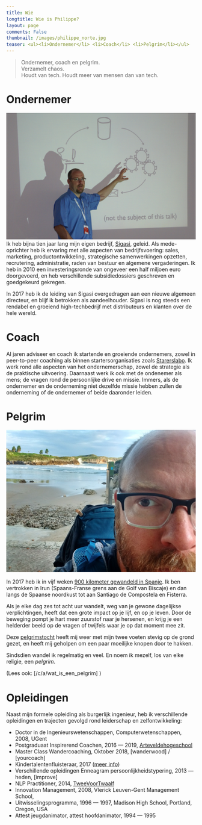 ```yaml
---
title: Wie
longtitle: Wie is Philippe?
layout: page
comments: False
thumbnail: /images/philippe_norte.jpg
teaser: <ul><li>Ondernemer</li> <li>Coach</li> <li>Pelgrim</li></ul>
---
```


> Ondernemer, coach en pelgrim. <br/> 
> Verzamelt chaos. <br/>
> Houdt van tech. Houdt meer van mensen dan van tech.

# Ondernemer
![Philippe bij Sigasi](/images/sigasi_talk.jpg "Philippe legt uit wat hij niet gaat uitleggen")
Ik heb bijna tien jaar lang mijn eigen bedrijf, [Sigasi](http://www.sigasi.com), geleid. Als mede-oprichter heb ik ervaring met alle aspecten van bedrijfsvoering: sales, marketing, productontwikkeling, strategische samenwerkingen opzetten, recrutering, administratie, raden van bestuur en algemene vergaderingen. Ik heb in 2010 een investeringsronde van ongeveer een half miljoen euro doorgevoerd, en heb verschillende subsidiedossiers geschreven en goedgekeurd gekregen.

In 2017 heb ik de leiding van Sigasi overgedragen aan een nieuwe algemeen directeur, en blijf ik betrokken als aandeelhouder. Sigasi is nog steeds een rendabel en groeiend high-techbedrijf met distributeurs en klanten over de hele wereld.


# Coach
Al jaren adviseer en coach ik startende en groeiende ondernemers, zowel in peer-to-peer coaching als binnen startersorganisaties zoals [Starerslabo](https://www.starterslabo.be). Ik werk rond alle aspecten van het ondernemerschap, zowel de strategie als de praktische uitvoering. Daarnaast werk ik ook met de ondenemer als mens; de vragen rond de persoonlijke drive en missie. Immers, als de ondernemer en de onderneming niet dezelfde missie hebben zullen de onderneming of de ondernemer of beide daaronder leiden.

<!-- TODO endorsements -->


# Pelgrim
![Philippe](/images/philippe_norte.jpg)

In 2017 heb ik in vijf weken [900 kilometer gewandeld in Spanje](/c/pelgrim.html). Ik ben vertrokken in Irun (Spaans-Franse grens aan de Golf van Biscaje) en dan langs de Spaanse noordkust tot aan Santiago de Compostela en Fisterra.

Als je elke dag zes tot acht uur wandelt, weg van je gewone dagelijkse verplichtingen, heeft dat een grote impact op je lijf, en op je leven. Door de beweging pompt je hart meer zuurstof naar je hersenen, en krijg je een helderder beeld op de vragen of twijfels waar je op dat moment mee zit.

Deze [pelgrimstocht](/c/wat_is_een_pelgrim.html) heeft mij weer met mijn twee voeten stevig op de grond gezet, en heeft mij geholpen om een paar moeilijke knopen door te hakken.

Sindsdien wandel ik regelmatig en veel. En noem ik mezelf, los van elke religie, een *pelgrim*. 

(Lees ook: [/c/a/wat_is_een_pelgrim] ) 


# Opleidingen
Naast mijn formele opleiding als burgerlijk ingenieur, heb ik verschillende opleidingen en trajecten gevolgd rond leiderschap en zelfontwikkeling:

* Doctor in de Ingenieurswetenschappen, Computerwetenschappen, 2008, UGent
* Postgraduaat Inspirerend Coachen, 2016 — 2019, [Arteveldehogeschool](https://www.arteveldehogeschool.be/opleidingen/postgraduaat/inspirerend-coachen)
* Master Class Wandercoaching, Oktober 2018, [wanderwood] / [yourcoach]
* Kindertalentenfluisteraar, 2017 ([meer info](https://www.kindertalentenfluisteraar.com/))
* Verschillende opleidingen Enneagram persoonlijkheidstypering, 2013 — heden, [improve]
* NLP Practitioner, 2014, [TweeVoorTwaalf](https://improve.be/)
* Innovation Management, 2008, Vlerick Leuven-Gent Management School,
* Uitwisselingsprogramma, 1996 — 1997, Madison High School, Portland, Oregon, USA
* Attest jeugdanimator, attest hoofdanimator, 1994 — 1995
